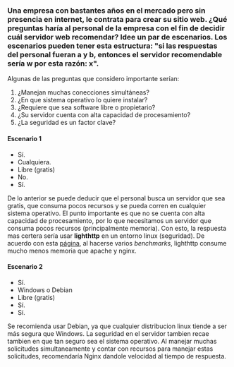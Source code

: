 ### Una empresa con bastantes años en el mercado pero sin presencia en internet, le contrata para crear su sitio web. ¿Qué preguntas haría al personal de la empresa con el fin de decidir cuál servidor web recomendar? Idee un par de escenarios. Los escenarios pueden tener esta estructura: "si las respuestas del personal fueran a y b, entonces el servidor recomendable sería w por esta razón: x".

Algunas de las preguntas que considero importante serían:

1. ¿Manejan muchas conecciones simultáneas? 
2. ¿En que sistema operativo lo quiere instalar?
3. ¿Requiere que sea software libre o  propietario?
4. ¿Su servidor cuenta con alta capacidad de procesamiento?
5. ¿La seguridad es un factor clave?

#### Escenario 1

* Sí. 
* Cualquiera. 
* Libre (gratis) 
* No.
* Sí.

De lo anterior se puede  deducir que el personal busca un servidor que sea gratis, que consuma pocos recursos y  se pueda corren en cualquier sistema operativo. El punto importante es que no se cuenta con alta capacidad de procesamiento, por lo que necesitamos un servidor que consuma pocos recursos (principalmente memoria). Con esto, la respuesta mas certera sería usar **lighthttp**    en un entorno linux (seguridad). De acuerdo con esta [página](https://help.dreamhost.com/hc/en-us/articles/215945987-Web-server-performance-comparison), al hacerse varios _benchmarks_, lighthttp consume mucho menos memoria que apache y nginx.

#### Escenario 2

* Sí. 
* Windows o Debian 
* Libre (gratis) 
* Sí.
* Sí.

Se recomienda usar Debian, ya que cualquier distribucion linux tiende a ser más segura que Windows. La seguridad en el servidor tambien recae tambien en que tan seguro sea el sistema operativo. Al manejar muchas solicitudes simultaneamente y contar con recursos para manejar estas solicitudes, recomendaría Nginx dandole velocidad al tiempo de respuesta.

